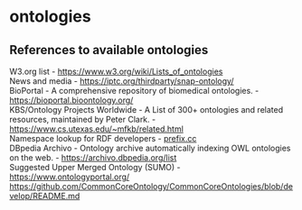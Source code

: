 # ontologies
## References to available ontologies  
W3.org list - https://www.w3.org/wiki/Lists_of_ontologies  
News and media - https://iptc.org/thirdparty/snap-ontology/  
BioPortal - A comprehensive repository of biomedical ontologies. - https://bioportal.bioontology.org/  
KBS/Ontology Projects Worldwide - A List of 300+ ontologies and related resources, maintained by Peter Clark. - https://www.cs.utexas.edu/~mfkb/related.html  
Namespace lookup for RDF developers - [prefix.cc](https://prefix.cc/)  
DBpedia Archivo - Ontology archive automatically indexing OWL ontologies on the web. - https://archivo.dbpedia.org/list  
Suggested Upper Merged Ontology (SUMO) - https://www.ontologyportal.org/  
https://github.com/CommonCoreOntology/CommonCoreOntologies/blob/develop/README.md
